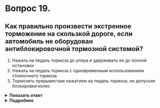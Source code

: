 # Вопрос 19.

## Как правильно произвести экстренное торможение на скользкой дороге, если автомобиль не оборудован антиблокировочной тормозной системой?

1. Нажать на педаль тормоза до упора и удерживать ее до полной остановки
2. Нажать на педаль тормоза с одновременным использованием стояночного тормоза
3. Тормозить прерывистым нажатием на педаль тормоза, не допуская блокировки колес

<details>
<summary><b>Показать ответ</b></summary>
Правильный ответ: 3
</details>
<details>
<summary><b>Подробнее</b></summary>
Экстренное, не служебное, торможение на скользком покрытии следует производить комбинированно, т. е. «торможением двигателем» (без выключения сцепления до значительного падения скорости) и прерывистым нажатием на педаль тормоза, не допуская полной блокировки колес, следствием которой будет «юз» и увеличение тормозного пути. Главной ошибкой в таком случае является длительное удерживание педали, т. е. неумение тормозить пульсационно (прерывисто).
</details>